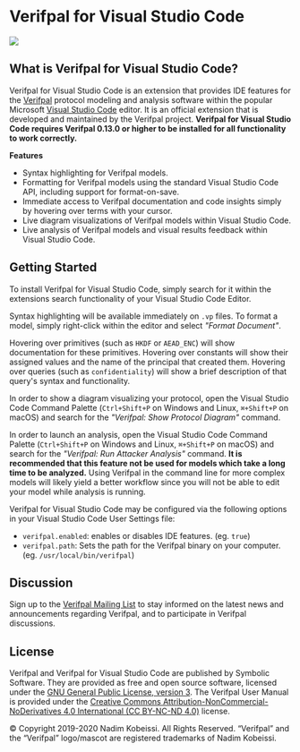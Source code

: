 <!---
# SPDX-FileCopyrightText: © 2019-2020 Nadim Kobeissi <nadim@symbolic.software>
# SPDX-License-Identifier: CC-BY-SA-4.0
-->

# Verifpal for Visual Studio Code

[![](https://img.youtube.com/vi/it_hJkVU-UA/0.jpg)](http://www.youtube.com/watch?v=it_hJkVU-UA "Verifpal for Visual Studio Code")

## What is Verifpal for Visual Studio Code?
Verifpal for Visual Studio Code is an extension that provides IDE features for the [Verifpal](https://verifpal.com) protocol modeling and analysis software within the popular Microsoft [Visual Studio Code](https://code.visualstudio.com/) editor. It is an official extension that is developed and maintained by the Verifpal project. **Verifpal for Visual Studio Code requires Verifpal 0.13.0 or higher to be installed for all functionality to work correctly.**

**Features**

- Syntax highlighting for Verifpal models.
- Formatting for Verifpal models using the standard Visual Studio Code API, including support for format-on-save.
- Immediate access to Verifpal documentation and code insights simply by hovering over terms with your cursor.
- Live diagram visualizations of Verifpal models within Visual Studio Code.
- Live analysis of Verifpal models and visual results feedback within Visual Studio Code.

## Getting Started
To install Verifpal for Visual Studio Code, simply search for it within the extensions search functionality of your Visual Studio Code Editor.

Syntax highlighting will be available immediately on `.vp` files. To format a model, simply right-click within the editor and select _"Format Document"_.

Hovering over primitives (such as `HKDF` or `AEAD_ENC`) will show documentation for these primitives. Hovering over constants will show their assigned values and the name of the principal that created them. Hovering over queries (such as `confidentiality`) will show a brief description of that query's syntax and functionality.

In order to show a diagram visualizing your protocol, open the Visual Studio Code Command Palette (`Ctrl+Shift+P` on Windows and Linux, `⌘+Shift+P` on macOS) and search for the _"Verifpal: Show Protocol Diagram"_ command.

In order to launch an analysis, open the Visual Studio Code Command Palette (`Ctrl+Shift+P` on Windows and Linux, `⌘+Shift+P` on macOS) and search for the _"Verifpal: Run Attacker Analysis"_ command. **It is recommended that this feature not be used for models which take a long time to be analyzed.** Using Verifpal in the command line for more complex models will likely yield a better workflow since you will not be able to edit your model while analysis is running.

Verifpal for Visual Studio Code may be configured via the following options in your Visual Studio Code User Settings file:

- `verifpal.enabled`: enables or disables IDE features. (eg. `true`)
- `verifpal.path`: Sets the path for the Verifpal binary on your computer. (eg. `/usr/local/bin/verifpal`)

## Discussion
Sign up to the [Verifpal Mailing List](https://lists.symbolic.software/mailman/listinfo/verifpal) to stay informed on the latest news and announcements regarding Verifpal, and to participate in Verifpal discussions.

## License
Verifpal and Verifpal for Visual Studio Code are published by Symbolic Software. They are provided as free and open source software, licensed under the [GNU General Public License, version 3](https://www.gnu.org/licenses/gpl-3.0.en.html). The Verifpal User Manual is provided under the [Creative Commons Attribution-NonCommercial-NoDerivatives 4.0 International (CC BY-NC-ND 4.0)](https://creativecommons.org/licenses/by-nc-nd/4.0/) license.

© Copyright 2019-2020 Nadim Kobeissi. All Rights Reserved. “Verifpal” and the “Verifpal” logo/mascot are registered trademarks of Nadim Kobeissi.